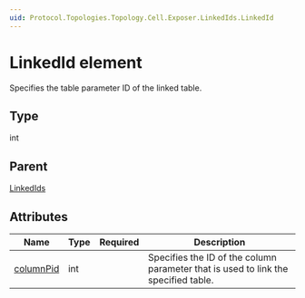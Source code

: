 ```yaml
---
uid: Protocol.Topologies.Topology.Cell.Exposer.LinkedIds.LinkedId
---
```


# LinkedId element

Specifies the table parameter ID of the linked table.

## Type

int

## Parent

[LinkedIds](xref:Protocol.Topologies.Topology.Cell.Exposer.LinkedIds)

## Attributes

|Name|Type|Required|Description|
|--- |--- |--- |--- |
|[columnPid](xref:Protocol.Topologies.Topology.Cell.Exposer.LinkedIds.LinkedId-columnPid)|int||Specifies the ID of the column parameter that is used to link the specified table.|

